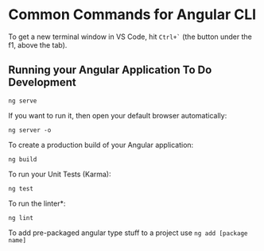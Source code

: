 # Common Commands for Angular CLI

To get a new terminal window in VS Code, hit `` Ctrl+` `` (the button under the f1, above the tab).

## Running your Angular Application To Do Development

```
ng serve
```

If you want to run it, then open your default browser automatically:

```
ng server -o
```

To create a production build of your Angular application:

```
ng build
```

To run your Unit Tests (Karma):

```
ng test
```

To run the linter*:

``` 
ng lint
```


To add pre-packaged angular type stuff to a project use `ng add [package name]`


